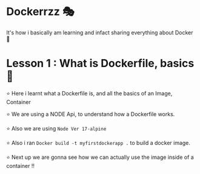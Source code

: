 # Dockerrzz 🎭

It's how i basically am learning and infact sharing everything about Docker 🚀

# Lesson 1 : What is Dockerfile, basics 🎃

⭐ Here i learnt what a Dockerfile is, and all the basics of an Image, Container

⭐ We are using a NODE Api, to understand how a Dockerfile works.

⭐ Also we are using `Node Ver 17-alpine`

⭐ Also i ran `Docker build -t myfirstdockerapp .` to build a docker image.

⭐ Next up we are gonna see how we can actually use the image inside of a container !!
